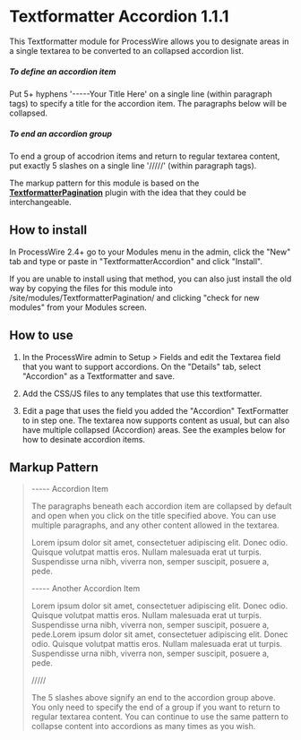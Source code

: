 # Textformatter Accordion 1.1.1

This Textformatter module for ProcessWire allows you to designate areas in a single textarea to be converted to an collapsed accordion list.

##### To define an accordion item
Put 5+ hyphens '-----Your Title Here' on a single line (within paragraph tags) to specify a title for the accordion item. The paragraphs below will be collapsed.

##### To end an accordion group
To end a group of accodrion items and return to regular textarea content, put exactly 5 slashes on a single line '/////' (within paragraph tags).

The markup pattern for this module is based on the **[TextformatterPagination](https://github.com/ryancramerdesign/TextformatterPagination)** plugin with the idea that they could be interchangeable.

## How to install 

In ProcessWire 2.4+ go to your Modules menu in the admin, click the "New" tab and 
type or paste in "TextformatterAccordion" and click "Install". 

If you are unable to install using that method, you can also just install the old way 
by copying the files for this module into /site/modules/TextformatterPagination/ and 
clicking "check for new modules" from your Modules screen. 

## How to use

1. In the ProcessWire admin to Setup > Fields and edit the Textarea field that you want to
support accordions. On the "Details" tab, select "Accordion" as a Textformatter and save.

2. Add the CSS/JS files to any templates that use this textformatter.  

3. Edit a page that uses the field you added the "Accordion" TextFormatter to in step one.
The textarea now supports content as usual, but can also have multiple collapsed (Accordion) areas.
See the examples below for how to desinate accordion items.

## Markup Pattern

> ----- Accordion Item
> 
> The paragraphs beneath each accordion item are collapsed by default and open when you click on the title specified above. You can use multiple paragraphs, and any other content allowed in the textarea. 
>
> Lorem ipsum dolor sit amet, consectetuer adipiscing elit. Donec odio. Quisque volutpat mattis eros. Nullam malesuada erat ut turpis. Suspendisse urna nibh, viverra non, semper suscipit, posuere a, pede.
> 
> ----- Another Accordion Item
> 
> Lorem ipsum dolor sit amet, consectetuer adipiscing elit. Donec odio. Quisque volutpat mattis eros. Nullam malesuada erat ut turpis. Suspendisse urna nibh, viverra non, semper suscipit, posuere a, pede.Lorem ipsum dolor sit amet, consectetuer adipiscing elit. Donec odio. Quisque volutpat mattis eros. Nullam malesuada erat ut turpis. Suspendisse urna nibh, viverra non, semper suscipit, posuere a, pede.
>
> /////
>
> The 5 slashes above signify an end to the accordion group above. You only need to specify the end of a group if you want to return to regular textarea content. You can continue to use the same pattern to collapse content into accordions as many times as you wish.